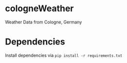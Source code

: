 # cologneWeather
Weather Data from Cologne, Germany

# Dependencies
Install dependencies via `pip install -r requirements.txt`
